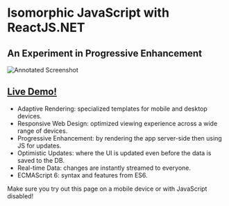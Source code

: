 # Isomorphic JavaScript with ReactJS.NET

## An Experiment in Progressive Enhancement

![Annotated Screenshot](http://reactpe.apphb.com/Content/isomorphic.png)

[Live Demo!](http://reactpe.apphb.com)
--------------------------------------

  - Adaptive Rendering: specialized templates for mobile and desktop devices.
  - Responsive Web Design: optimized viewing experience across a wide range of devices.
  - Progressive Enhancement: by rendering the app server-side then using JS for updates.
  - Optimistic Updates: where the UI is updated even before the data is saved to the DB.
  - Real-time Data: changes are instantly streamed to everyone.
  - ECMAScript 6: syntax and features from ES6.

Make sure you try out this page on a mobile device or with JavaScript disabled!
